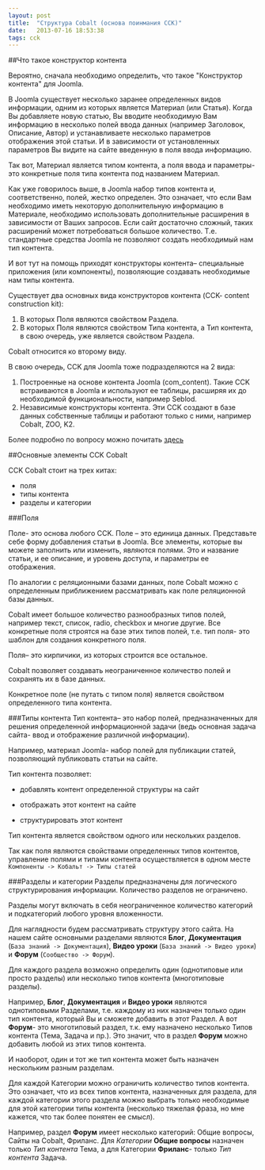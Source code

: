 ```yaml
---
layout: post
title:  "Структура Cobalt (основа поинмания CCK)"
date:   2013-07-16 18:53:38
tags: cck
---
```

##Что такое конструктор контента

Вероятно, сначала необходимо определить, что такое "Конструктор контента" для Joomla.

В Joomla существует несколько заранее определенных видов информации, одним из которых является Материал (или Статья). Когда Вы добавляете новую статью, Вы вводите необходимую Вам информацию в несколько полей ввода данных (например Заголовок, Описание, Автор) и устанавливаете несколько параметров отображения этой статьи. И в зависимости от установленных параметров Вы видите на сайте введенную в поля ввода информацию.

Так вот, Материал является типом контента, а поля ввода и параметры- это конкретные поля типа контента под названием Материал.

Как уже говорилось выше, в Joomla набор типов контента и, соответственно, полей, жестко определен. Это означает, что если Вам необходимо иметь некоторую дополнительную информацию в Материале, необходимо использовать дополнительные расширения в зависимости от Ваших запросов. Если сайт достаточно сложный, таких расширений может потребоваться большое количество. Т.е. стандартные средства Joomla не позволяют создать необходимый нам тип контента.

И вот тут на помощь приходят конструкторы контента– специальные приложения (или компоненты), позволяющие создавать необходимые нам типы контента.

Существует два основных вида конструкторов контента (CCK- content construction kit):

1. В которых Поля являются свойством Раздела.
2. В которых Поля являются свойством Типа контента, а Тип контента, в свою очередь, уже является свойством Раздела.

Cobalt относится ко второму виду.

В свою очередь, CCK для Joomla тоже подразделяются на 2 вида:

1. Построенные на основе контента Joomla (com_content). Такие CCK встраиваются в Joomla и используют ее таблицы, расширяя их до необходимой функциональности, например Seblod.
2. Независимые конструкторы контента. Эти CCK создают в базе данных собственные таблицы и работают только с ними, например Cobalt, ZOO, K2.

Более подробно по вопросу можно почитать [здесь](http://www.cobalt-cck.ru/%D1%81%D0%BE%D0%BE%D0%B1%D1%89%D0%B5%D1%81%D1%82%D0%B2%D0%BE/%D1%84%D0%BE%D1%80%D1%83%D0%BC/%D1%81%D1%82%D0%B0%D1%82%D1%8C%D1%8F/2-%D0%BE%D0%B1%D1%89%D0%B8%D0%B5-%D0%B2%D0%BE%D0%BF%D1%80%D0%BE%D1%81%D1%8B/45-%D0%B2%D0%BE%D0%BF%D1%80%D0%BE%D1%81%D1%8B-%D0%BF%D0%BE-%D0%BA%D0%BE%D0%B1%D0%B0%D0%BB%D1%8C%D1%82%D1%83.html)

##Основные элементы CCK Cobalt

CCK Cobalt стоит на трех китах:

- поля
- типы контента
- разделы и категории

###Поля

Поле- это основа любого CCK. Поле – это единица данных. Представьте себе форму добавления статьи в Joomla. Все элементы, которые вы можете заполнить или изменить, являются полями. Это и название статьи, и ее описание, и уровень доступа, и параметры ее отображения.

По аналогии с реляционными базами данных, поле Cobalt можно с определенным приближением рассматривать как поле реляционной базы данных.

Cobalt имеет большое количество разнообразных типов полей, например текст, список, radio, checkbox и многие другие. Все конкретные поля строятся на базе этих типов полей, т.е. тип поля- это шаблон для создания конкретного поля. 

Поля– это кирпичики, из которых строится все остальное.

Cobalt позволяет создавать неограниченное количество полей и сохранять их в базе данных.

Конкретное поле (не путать с типом поля) является свойством определенного типа контента.

###Типы контента
Тип контента– это набор полей, предназначенных для решения определенной информационной задачи (ведь основная задача сайта- ввод и отображение различной информации).

Например, материал Joomla- набор полей для публикации статей, позволяющий публиковать статьи на сайте.

Тип контента позволяет:

- добавлять контент определенной структуры на сайт

- отображать этот контент на сайте

- структурировать этот контент

Тип контента является свойством одного или нескольких разделов.

Так как поля являются свойствами определенных типов контентов, управление полями и типами контента осуществляется в одном месте `Компоненты -> Кобальт -> Типы статей`

###Разделы и категории
Разделы предназначены для логического структурирования информации. Количество разделов не ограничено.

Разделы могут включать в себя неограниченное количество категорий и подкатегорий любого уровня вложенности.

Для наглядности будем рассматривать структуру этого сайта. На нашем сайте основными разделами являются **Блог**, **Документация** (`База знаний -> Документация`), **Видео уроки** (`База знаний -> Видео уроки`) и **Форум** (`Сообщество -> Форум`). 

Для каждого раздела возможно определить один (однотиповые или просто разделы) или несколько типов контента (многотиповые разделы).

Например, **Блог**, **Документация** и **Видео уроки** являются однотиповыми Разделами, т.е. каждому из них назначен только один тип контента, который Вы и сможете добавить в этот Раздел. А вот **Форум**- это многотиповый раздел, т.к. ему назначено несколько Типов контента (Тема, Задача и пр.). Это значит, что в раздел **Форум** можно добавить любой из этих типов контента.

И наоборот, один и тот же тип контента может быть назначен нескольким разным разделам.

Для каждой Категории можно ограничить количество типов контента. Это означает, что из всех типов контента, назначенных для раздела, для каждой категории этого раздела можно выбрать только необходимые для этой категории типы контента (несколько тяжелая фраза, но мне кажется, что так более понятен ее смысл).

Например, раздел **Форум** имеет несколько категорий: Общие вопросы, Сайты на Cobalt, Фриланс. Для *Категории* **Общие вопросы** назначен только *Тип контента* Тема, а для Категории **Фриланс**- только *Тип контента* Задача.




